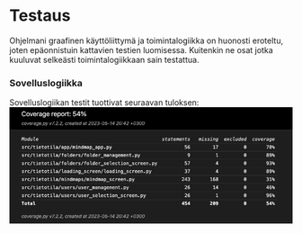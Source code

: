 # Testaus

Ohjelmani graafinen käyttöliittymä ja toimintalogiikka on huonosti eroteltu, joten epäonnistuin kattavien testien luomisessa. Kuitenkin ne osat jotka kuuluvat selkeästi toimintalogiikkaan sain testattua. 

### Sovelluslogiikka

Sovelluslogiikan testit tuottivat seuraavan tuloksen: 
![](./dokumentaatio/kuvat/coverage_report.png)
